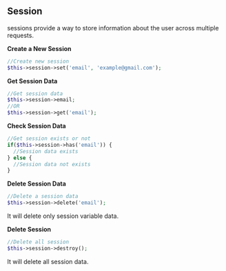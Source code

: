 ## Session

  sessions provide a way to store information about the user across multiple requests.

  **Create a New Session**

```php
//Create new session
$this->session->set('email', 'example@gmail.com');
```

  **Get Session Data**

```php
//Get session data
$this->session->email;
//OR
$this->session->get('email');
```


  **Check Session Data**

```php
//Get session exists or not
if($this->session->has('email')) {
  //Session data exists
} else {
  //Session data not exists
}
```


  **Delete Session Data**

```php
//Delete a session data
$this->session->delete('email');
```

  It will delete only session variable data.


  **Delete Session**

```php
//Delete all session
$this->session->destroy();
```

  It will delete all session data.
